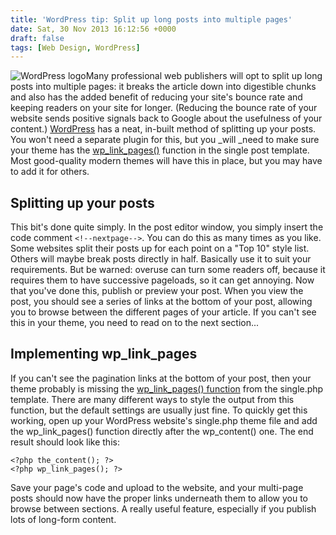 ```yaml
---
title: 'WordPress tip: Split up long posts into multiple pages'
date: Sat, 30 Nov 2013 16:12:56 +0000
draft: false
tags: [Web Design, WordPress]
---
```


![WordPress logo](http://interwebworld.co.uk/wp-content/uploads/2013/09/wordpress-300x214.png)Many professional web publishers will opt to split up long posts into multiple pages: it breaks the article down into digestible chunks and also has the added benefit of reducing your site's bounce rate and keeping readers on your site for longer. (Reducing the bounce rate of your website sends positive signals back to Google about the usefulness of your content.) [WordPress](http://wordpress.org/) has a neat, in-built method of splitting up your posts. You won't need a separate plugin for this, but you _will _need to make sure your theme has the [wp\_link\_pages()](http://codex.wordpress.org/Template_Tags/wp_link_pages) function in the single post template. Most good-quality modern themes will have this in place, but you may have to add it for others.

Splitting up your posts
-----------------------

This bit's done quite simply. In the post editor window, you simply insert the code comment `<!--nextpage-->`. You can do this as many times as you like. Some websites split their posts up for each point on a "Top 10" style list. Others will maybe break posts directly in half. Basically use it to suit your requirements. But be warned: overuse can turn some readers off, because it requires them to have successive pageloads, so it can get annoying. Now that you've done this, publish or preview your post. When you view the post, you should see a series of links at the bottom of your post, allowing you to browse between the different pages of your article. If you can't see this in your theme, you need to read on to the next section...

Implementing wp\_link\_pages
----------------------------

If you can't see the pagination links at the bottom of your post, then your theme probably is missing the [wp\_link\_pages() function](http://codex.wordpress.org/Template_Tags/wp_link_pages) from the single.php template. There are many different ways to style the output from this function, but the default settings are usually just fine. To quickly get this working, open up your WordPress website's single.php theme file and add the wp\_link\_pages() function directly after the wp_content() one. The end result should look like this:

    <?php the_content(); ?>
    <?php wp_link_pages(); ?>

Save your page's code and upload to the website, and your multi-page posts should now have the proper links underneath them to allow you to browse between sections. A really useful feature, especially if you publish lots of long-form content.